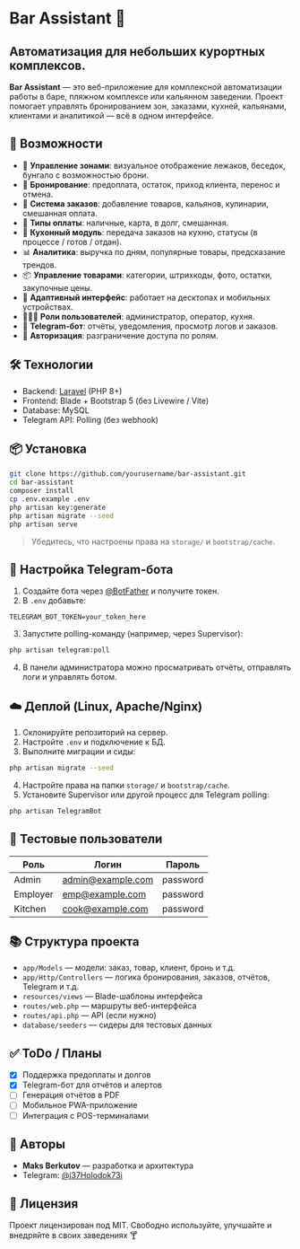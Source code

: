 # Bar Assistant 🍹
## Автоматизация для небольших курортных комплексов.


**Bar Assistant** — это веб-приложение для комплексной автоматизации работы в баре, пляжном комплексе или кальянном заведении. Проект помогает управлять бронированием зон, заказами, кухней, кальянами, клиентами и аналитикой — всё в одном интерфейсе.

## 🚀 Возможности

- 📍 **Управление зонами**: визуальное отображение лежаков, беседок, бунгало с возможностью брони.
- 📅 **Бронирование**: предоплата, остаток, приход клиента, перенос и отмена.
- 🛒 **Система заказов**: добавление товаров, кальянов, кулинарии, смешанная оплата.
- 💸 **Типы оплаты**: наличные, карта, в долг, смешанная.
- 🍔 **Кухонный модуль**: передача заказов на кухню, статусы (в процессе / готов / отдан).
- 📊 **Аналитика**: выручка по дням, популярные товары, предсказание трендов.
- 📦 **Управление товарами**: категории, штрихкоды, фото, остатки, закупочные цены.
- 📱 **Адаптивный интерфейс**: работает на десктопах и мобильных устройствах.
- 🧑‍🤝‍🧑 **Роли пользователей**: администратор, оператор, кухня.
- 🤖 **Telegram-бот**: отчёты, уведомления, просмотр логов и заказов.
- 🔐 **Авторизация**: разграничение доступа по ролям.

## 🛠️ Технологии

- Backend: [Laravel](https://laravel.com/) (PHP 8+)
- Frontend: Blade + Bootstrap 5 (без Livewire / Vite)
- Database: MySQL
- Telegram API: Polling (без webhook)

## 📦 Установка

```bash
git clone https://github.com/yourusername/bar-assistant.git
cd bar-assistant
composer install
cp .env.example .env
php artisan key:generate
php artisan migrate --seed
php artisan serve
```

> Убедитесь, что настроены права на `storage/` и `bootstrap/cache`.

## 🤖 Настройка Telegram-бота

1. Создайте бота через [@BotFather](https://t.me/BotFather) и получите токен.
2. В `.env` добавьте:
```env
TELEGRAM_BOT_TOKEN=your_token_here
```
3. Запустите polling-команду (например, через Supervisor):
```bash
php artisan telegram:poll
```
4. В панели администратора можно просматривать отчёты, отправлять логи и управлять ботом.

## ☁️ Деплой (Linux, Apache/Nginx)

1. Склонируйте репозиторий на сервер.
2. Настройте `.env` и подключение к БД.
3. Выполните миграции и сиды:
```bash
php artisan migrate --seed
```
4. Настройте права на папки `storage/` и `bootstrap/cache`.
5. Установите Supervisor или другой процесс для Telegram polling:
```bash
php artisan TelegramBot 
```
## 🧪 Тестовые пользователи

| Роль       | Логин             | Пароль    |
|------------|-------------------|-----------|
| Admin      | admin@example.com | password  |
| Employer   | emp@example.com   | password  |
| Kitchen    | cook@example.com  | password  |

## 📚 Структура проекта

- `app/Models` — модели: заказ, товар, клиент, бронь и т.д.
- `app/Http/Controllers` — логика бронирования, заказов, отчётов, Telegram и т.д.
- `resources/views` — Blade-шаблоны интерфейса
- `routes/web.php` — маршруты веб-интерфейса
- `routes/api.php` — API (если нужно)
- `database/seeders` — сидеры для тестовых данных

## ✅ ToDo / Планы

- [x] Поддержка предоплаты и долгов
- [x] Telegram-бот для отчётов и алертов
- [ ] Генерация отчётов в PDF
- [ ] Мобильное PWA-приложение
- [ ] Интеграция с POS-терминалами

## 🤝 Авторы

- **Maks Berkutov** — разработка и архитектура
- Telegram: [@i37Holodok73i](https://t.me/i37Holodok73i)

## 📄 Лицензия

Проект лицензирован под MIT. Свободно используйте, улучшайте и внедряйте в своих заведениях 🍸
